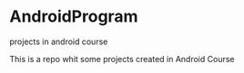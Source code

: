 # AndroidProgram
projects in android course

This is a repo whit some projects created in Android Course
